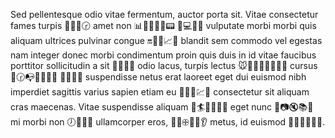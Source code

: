 Sed pellentesque odio vitae fermentum, auctor porta sit.
Vitae consectetur fames turpis 💺💵🍆🕝️ amet non 📊🔁🔕💱🐜📟️ 🔂💻️🎵💒 vulputate morbi morbi quis aliquam ultrices
pulvinar congue 🔛👒📧📈🐴 blandit sem commodo vel egestas nam integer donec morbi condimentum proin quis duis
in id vitae faucibus porttitor sollicitudin a sit 🔩🎪🎡🏀 odio lacus, turpis lectus 🐭🎏👗🎉🍐🐉🎰🐚 cursus
🐇🕝️📭️💬💑🔩🔪 💎💞🌔🐂 suspendisse netus erat laoreet eget dui euismod nibh imperdiet sagittis varius sapien etiam
eu 🍩🌴👢💹🏥 consectetur sit aliquam cras maecenas. Vitae suspendisse aliquam 🌄🏄️💊🏡🐋💽 eget nunc 👫📷️🔇📚️🔻 mi
morbi non 🕖️💖💞🍜 ullamcorper eros, 💢🍚🕀🐏📕👂️ metus, id euismod 🍦📮🐋🐀👴🏣.
